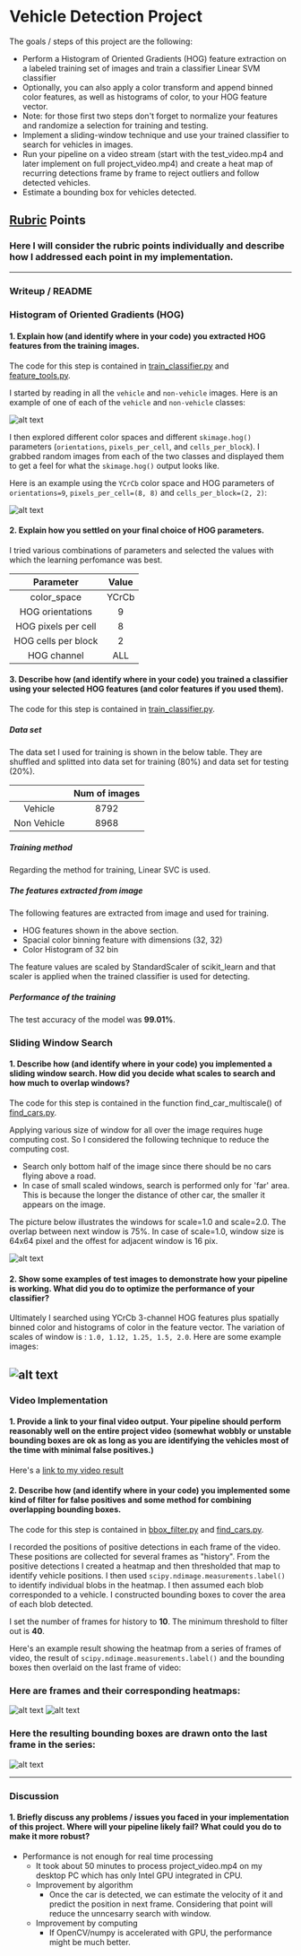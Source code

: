 
# Vehicle Detection Project

The goals / steps of this project are the following:

* Perform a Histogram of Oriented Gradients (HOG) feature extraction on a labeled training set of images and train a classifier Linear SVM classifier
* Optionally, you can also apply a color transform and append binned color features, as well as histograms of color, to your HOG feature vector. 
* Note: for those first two steps don't forget to normalize your features and randomize a selection for training and testing.
* Implement a sliding-window technique and use your trained classifier to search for vehicles in images.
* Run your pipeline on a video stream (start with the test_video.mp4 and later implement on full project_video.mp4) and create a heat map of recurring detections frame by frame to reject outliers and follow detected vehicles.
* Estimate a bounding box for vehicles detected.

[//]: # (Image References)
[image1]: ./example_images/car_notcar.png
[image2]: ./example_images/hog_car_notcar.png
[image3]: ./example_images/slide_window.png
[image4]: ./example_images/test3_found.jpg
[image5]: ./example_images/test4_found.jpg
[image6]: ./example_images/test4_heatmap.jpg
[image7]: ./example_images/test4_filtered.jpg
[video1]: ./output_videos/project_video.mp4

## [Rubric](https://review.udacity.com/#!/rubrics/513/view) Points
### Here I will consider the rubric points individually and describe how I addressed each point in my implementation.  

---
### Writeup / README

### Histogram of Oriented Gradients (HOG)

#### 1. Explain how (and identify where in your code) you extracted HOG features from the training images.

The code for this step is contained in [train_classifier.py](train_classifier.py) and [feature_tools.py](feature_tools.py).

I started by reading in all the `vehicle` and `non-vehicle` images.  Here is an example of one of each of the `vehicle` and `non-vehicle` classes:

![alt text][image1]

I then explored different color spaces and different `skimage.hog()` parameters (`orientations`, `pixels_per_cell`, and `cells_per_block`).  I grabbed random images from each of the two classes and displayed them to get a feel for what the `skimage.hog()` output looks like.

Here is an example using the `YCrCb` color space and HOG parameters of `orientations=9`, `pixels_per_cell=(8, 8)` and `cells_per_block=(2, 2)`:

![alt text][image2]

#### 2. Explain how you settled on your final choice of HOG parameters.

I tried various combinations of parameters and selected the values with which the learning perfomance was best. 

| Parameter           | Value   | 
|:-------------------:|:-------------:| 
| color_space         | YCrCb        | 
| HOG orientations    | 9      |
| HOG pixels per cell | 8      |
| HOG cells per block | 2       |
| HOG channel         | ALL    |


#### 3. Describe how (and identify where in your code) you trained a classifier using your selected HOG features (and color features if you used them).

The code for this step is contained in [train_classifier.py](train_classifier.py).

##### Data set

The data set I used for training is shown in the below table. They are shuffled and splitted into data set for training (80%) and data set for testing (20%).

|           | Num of images   | 
|:----------:|:------:| 
| Vehicle     | 8792 |
| Non Vehicle | 8968 |

##### Training method

Regarding the method for training, Linear SVC is used.

##### The features extracted from image

The following features are extracted from image and used for training.

* HOG features shown in the above section.
* Spacial color binning feature with dimensions (32, 32)
* Color Histogram of 32 bin

The feature values are scaled by StandardScaler of scikit_learn and that scaler is applied when the trained classifier is used for detecting.

##### Performance of the training

The test accuracy of the model was **99.01%**.

### Sliding Window Search

#### 1. Describe how (and identify where in your code) you implemented a sliding window search.  How did you decide what scales to search and how much to overlap windows?

The code for this step is contained in the function find_car_multiscale() of [find_cars.py](find_cars.py).

Applying various size of window for all over the image requires huge computing cost. So I considered the following technique to reduce the computing cost.

* Search only bottom half of the image since there should be no cars flying above a road.
* In case of small scaled windows, search is performed only for 'far' area. This is because the longer the distance of other car, the smaller it appears on the image.

The picture below illustrates the windows for scale=1.0 and scale=2.0. The overlap between next window is 75%. In case of scale=1.0, window size is 64x64 pixel and the offest for adjacent window is 16 pix.

![alt text][image3]

#### 2. Show some examples of test images to demonstrate how your pipeline is working.  What did you do to optimize the performance of your classifier?

Ultimately I searched using YCrCb 3-channel HOG features plus spatially binned color and histograms of color in the feature vector. The variation of scales of window is : `1.0, 1.12, 1.25, 1.5, 2.0`.
Here are some example images:

![alt text][image4]
---

### Video Implementation

#### 1. Provide a link to your final video output.  Your pipeline should perform reasonably well on the entire project video (somewhat wobbly or unstable bounding boxes are ok as long as you are identifying the vehicles most of the time with minimal false positives.)
Here's a [link to my video result](./output_videos/project_video.mp4)


#### 2. Describe how (and identify where in your code) you implemented some kind of filter for false positives and some method for combining overlapping bounding boxes.

The code for this step is contained in [bbox_filter.py](bbox_filter.py) and [find_cars.py](find_cars.py).

I recorded the positions of positive detections in each frame of the video. These positions are collected for several frames as "history". From the positive detections I created a heatmap and then thresholded that map to identify vehicle positions.  I then used `scipy.ndimage.measurements.label()` to identify individual blobs in the heatmap.  I then assumed each blob corresponded to a vehicle.  I constructed bounding boxes to cover the area of each blob detected.

I set the number of frames for history to **10**. The minimum threshold to filter out is **40**.

Here's an example result showing the heatmap from a series of frames of video, the result of `scipy.ndimage.measurements.label()` and the bounding boxes then overlaid on the last frame of video:

### Here are frames and their corresponding heatmaps:

![alt text][image5]
![alt text][image6]

### Here the resulting bounding boxes are drawn onto the last frame in the series:

![alt text][image7]


---

### Discussion

#### 1. Briefly discuss any problems / issues you faced in your implementation of this project.  Where will your pipeline likely fail?  What could you do to make it more robust?

* Performance is not enough for real time processing
  * It took about 50 minutes to process project_video.mp4 on my desktop PC which has only Intel GPU integrated in CPU.
  * Improvement by algorithm
    * Once the car is detected, we can estimate the velocity of it and predict the position in next frame. Considering that point will reduce the unncesarry search with window.
  * Improvement by computing
    * If OpenCV/numpy is accelerated with GPU, the performance might be much better.



